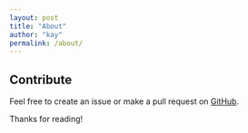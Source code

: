 ```yaml
---
layout: post
title: "About"
author: "kay"
permalink: /about/
---
```




## Contribute
Feel free to create an issue or make a pull request on [GitHub](https://github.com/igweckay).

Thanks for reading!
